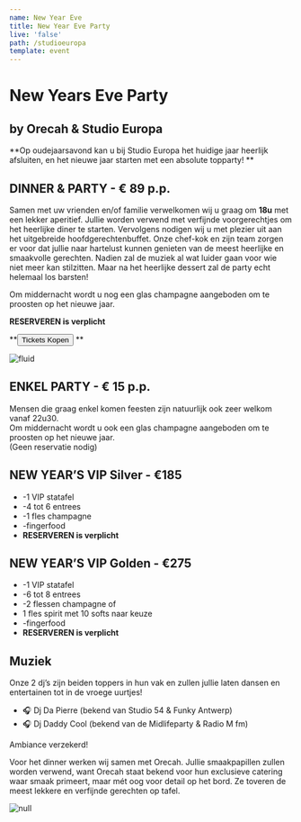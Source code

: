```yaml
---
name: New Year Eve
title: New Year Eve Party
live: 'false'
path: /studioeuropa
template: event
---
```

# New Years Eve Party

## by Orecah & Studio Europa

**Op oudejaarsavond kan u bij Studio Europa het huidige jaar heerlijk afsluiten, en het nieuwe jaar starten met een absolute topparty! **

## DINNER & PARTY - € 89 p.p.

Samen met uw vrienden en/of familie verwelkomen wij u graag om **18u** met een lekker aperitief. Jullie worden verwend met verfijnde voorgerechtjes om het heerlijke diner te starten. 
Vervolgens nodigen wij u met plezier uit aan het uitgebreide hoofdgerechtenbuffet. Onze chef-kok en zijn team zorgen er voor dat jullie naar hartelust kunnen genieten van de meest heerlijke en smaakvolle gerechten. 
Nadien zal de muziek al wat luider gaan voor wie niet meer kan stilzitten. Maar na het heerlijke dessert zal de party echt helemaal los barsten!

Om middernacht wordt u nog een glas champagne aangeboden om te proosten op het nieuwe jaar. 

**RESERVEREN is verplicht**

**<a href="https://webshop.admisol.be/shop2/company/123476737/shop/5/?xlId=NL"><button class="buy">Tickets Kopen</button></a>
**

![fluid](/assets/img/22-april_gala-avond_dsc2655.jpg)

## ENKEL PARTY - € 15 p.p.

Mensen die graag enkel komen feesten zijn natuurlijk ook zeer welkom vanaf 22u30. \
Om middernacht wordt u ook een glas champagne aangeboden om te proosten op het nieuwe jaar. \
(Geen reservatie nodig) 

## NEW YEAR’S VIP Silver  - €185

* \-1 VIP statafel
* \-4 tot 6 entrees
* \-1 fles champagne
* \-fingerfood
* **RESERVEREN is verplicht**

## NEW YEAR’S VIP Golden  - €275

* \-1 VIP statafel
* \-6 tot 8 entrees
* \-2 flessen champagne of
* 1 fles spirit met 10 softs naar keuze
* \-fingerfood 
* **RESERVEREN is verplicht**

## Muziek

Onze 2 dj’s zijn beiden toppers in hun vak en zullen jullie laten dansen en entertainen tot in de vroege uurtjes! 

* 🎧 Dj Da Pierre (bekend van Studio 54 & Funky Antwerp)
* 🎧 Dj Daddy Cool (bekend van de Midlifeparty & Radio M fm)

Ambiance verzekerd! 

Voor het dinner werken wij samen met Orecah. Jullie smaakpapillen zullen worden verwend, want Orecah staat bekend voor hun exclusieve catering waar smaak primeert, maar mét oog voor detail op het bord. Ze toveren de meest lekkere en verfijnde gerechten op tafel.

![null](/assets/img/41095663_326575874781101_6980372392115699712_n.jpg)
